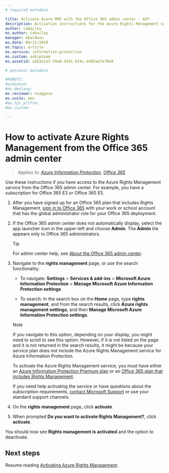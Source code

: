 ```yaml
---
# required metadata

title: Activate Azure RMS with the Office 365 admin center - AIP
description: Activation instructions for the Azure Rights Management service when you use the new version of the Office 365 admin center.
author: cabailey
ms.author: cabailey
manager: mbaldwin
ms.date: 08/31/2018
ms.topic: article
ms.service: information-protection
ms.custom: askipteam
ms.assetid: a2b3e1a2-59a0-4191-bf4c-4485ae7a70a9

# optional metadata

#ROBOTS:
#audience:
#ms.devlang:
ms.reviewer: esaggese
ms.suite: ems
#ms.tgt_pltfrm:
#ms.custom:

---
```


# How to activate Azure Rights Management from the Office 365 admin center

>*Applies to: [Azure Information Protection](https://azure.microsoft.com/pricing/details/information-protection), [Office 365](http://download.microsoft.com/download/E/C/F/ECF42E71-4EC0-48FF-AA00-577AC14D5B5C/Azure_Information_Protection_licensing_datasheet_EN-US.pdf)*

Use these instructions if you have access to the Azure Rights Management service from the Office 365 admin center. For example, you have a subscription for Office 365 E3 or Office 365 E5.

1. After you have signed up for an Office 365 plan that includes Rights Management, [sign in to Office 365](https://portal.office.com/) with your work or school account that has the global administrator role for your Office 365 deployment.

2. If the Office 365 admin center does not automatically display, select the app launcher icon in the upper-left and choose **Admin**. The **Admin** tile appears only to Office 365 administrators.

    > [!TIP]
    > For admin center help, see [About the Office 365 admin center](https://support.office.com/article/About-the-Office-365-Admin-Center-758befc4-0888-4009-9f14-0d147402fd23).

3. Navigate to the **rights management** page, or use the search functionality.
    
    - To navigate: **Settings** > **Services & add-ins** > **Microsoft Azure Information Protection** > **Manage Microsoft Azure Information Protection settings**
    
    - To search: In the search box on the **Home** page, type **rights management**, and from the search results, click **Azure rights management settings**, and then **Manage Microsoft Azure Information Protection settings**. 
    
    > [!NOTE]
    >If you navigate to this option, depending on your display, you might need to scroll to see this option. However, if it is not listed on the page and it is not returned in the search results, it might be because your service plan does not include the Azure Rights Management service for Azure Information Protection.
    >
    >To activate the Azure Rights Management service, you must have either an [Azure Information Protection Premium plan](https://www.microsoft.com/cloud-platform/azure-information-protection-pricing) or an [Office 365 plan that includes Rights Management](http://download.microsoft.com/download/E/C/F/ECF42E71-4EC0-48FF-AA00-577AC14D5B5C/Azure_Information_Protection_licensing_datasheet_EN-US.pdf). 
    
    If you need help activating the service or have questions about the subscription requirements, [contact Microsoft Support](information-support.md#to-contact-microsoft-support) or use your standard support channels.

4. On the **rights management** page, click **activate**.

5. When prompted **Do you want to activate Rights Management?**, click **activate**.

You should now see **Rights management is activated** and the option to deactivate.


## Next steps
Resume reading [Activating Azure Rights Management](activate-service.md#configuring-onboarding-controls-for-a-phased-deployment).

